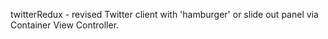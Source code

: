twitterRedux - revised Twitter client with 'hamburger' or slide out panel via Container View Controller.
